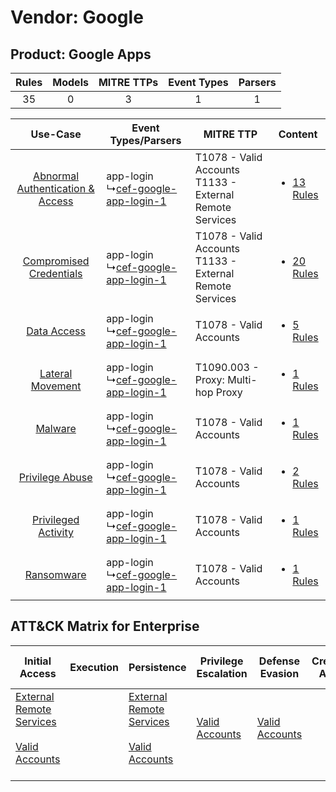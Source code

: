 Vendor: Google
==============
Product: Google Apps
--------------------
| Rules | Models | MITRE TTPs | Event Types | Parsers |
|:-----:|:------:|:----------:|:-----------:|:-------:|
|  35   |   0    |     3      |      1      |    1    |

|    Use-Case    | Event Types/Parsers    | MITRE TTP    | Content    |
|:----:| ---- | ---- | ---- |
| [Abnormal Authentication & Access](../../../UseCases/uc_abnormal_authentication_&_access.md) |  app-login<br> ↳[cef-google-app-login-1](Ps/pC_cefgoogleapplogin1.md)<br> | T1078 - Valid Accounts<br>T1133 - External Remote Services<br> | [<ul><li>13 Rules</li></ul>](RM/r_m_google_google_apps_Abnormal_Authentication_&_Access.md) |
|          [Compromised Credentials](../../../UseCases/uc_compromised_credentials.md)          |  app-login<br> ↳[cef-google-app-login-1](Ps/pC_cefgoogleapplogin1.md)<br> | T1078 - Valid Accounts<br>T1133 - External Remote Services<br> | [<ul><li>20 Rules</li></ul>](RM/r_m_google_google_apps_Compromised_Credentials.md)          |
|    [Data Access](../../../UseCases/uc_data_access.md)    |  app-login<br> ↳[cef-google-app-login-1](Ps/pC_cefgoogleapplogin1.md)<br> | T1078 - Valid Accounts<br>    | [<ul><li>5 Rules</li></ul>](RM/r_m_google_google_apps_Data_Access.md)    |
|    [Lateral Movement](../../../UseCases/uc_lateral_movement.md)    |  app-login<br> ↳[cef-google-app-login-1](Ps/pC_cefgoogleapplogin1.md)<br> | T1090.003 - Proxy: Multi-hop Proxy<br>    | [<ul><li>1 Rules</li></ul>](RM/r_m_google_google_apps_Lateral_Movement.md)    |
|    [Malware](../../../UseCases/uc_malware.md)    |  app-login<br> ↳[cef-google-app-login-1](Ps/pC_cefgoogleapplogin1.md)<br> | T1078 - Valid Accounts<br>    | [<ul><li>1 Rules</li></ul>](RM/r_m_google_google_apps_Malware.md)    |
|    [Privilege Abuse](../../../UseCases/uc_privilege_abuse.md)    |  app-login<br> ↳[cef-google-app-login-1](Ps/pC_cefgoogleapplogin1.md)<br> | T1078 - Valid Accounts<br>    | [<ul><li>2 Rules</li></ul>](RM/r_m_google_google_apps_Privilege_Abuse.md)    |
|    [Privileged Activity](../../../UseCases/uc_privileged_activity.md)    |  app-login<br> ↳[cef-google-app-login-1](Ps/pC_cefgoogleapplogin1.md)<br> | T1078 - Valid Accounts<br>    | [<ul><li>1 Rules</li></ul>](RM/r_m_google_google_apps_Privileged_Activity.md)    |
|    [Ransomware](../../../UseCases/uc_ransomware.md)    |  app-login<br> ↳[cef-google-app-login-1](Ps/pC_cefgoogleapplogin1.md)<br> | T1078 - Valid Accounts<br>    | [<ul><li>1 Rules</li></ul>](RM/r_m_google_google_apps_Ransomware.md)    |

ATT&CK Matrix for Enterprise
----------------------------
| Initial Access                                                                                                                                   | Execution | Persistence                                                                                                                                      | Privilege Escalation                                                | Defense Evasion                                                     | Credential Access | Discovery | Lateral Movement | Collection | Command and Control                                                                                                                       | Exfiltration | Impact |
| ------------------------------------------------------------------------------------------------------------------------------------------------ | --------- | ------------------------------------------------------------------------------------------------------------------------------------------------ | ------------------------------------------------------------------- | ------------------------------------------------------------------- | ----------------- | --------- | ---------------- | ---------- | ----------------------------------------------------------------------------------------------------------------------------------------- | ------------ | ------ |
| [External Remote Services](https://attack.mitre.org/techniques/T1133)<br><br>[Valid Accounts](https://attack.mitre.org/techniques/T1078)<br><br> |           | [External Remote Services](https://attack.mitre.org/techniques/T1133)<br><br>[Valid Accounts](https://attack.mitre.org/techniques/T1078)<br><br> | [Valid Accounts](https://attack.mitre.org/techniques/T1078)<br><br> | [Valid Accounts](https://attack.mitre.org/techniques/T1078)<br><br> |                   |           |                  |            | [Proxy: Multi-hop Proxy](https://attack.mitre.org/techniques/T1090/003)<br><br>[Proxy](https://attack.mitre.org/techniques/T1090)<br><br> |              |        |